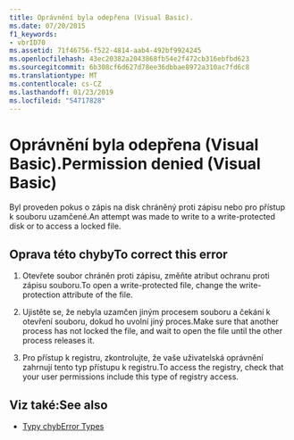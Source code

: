```yaml
---
title: Oprávnění byla odepřena (Visual Basic).
ms.date: 07/20/2015
f1_keywords:
- vbrID70
ms.assetid: 71f46756-f522-4814-aab4-492bf9924245
ms.openlocfilehash: 43ec20382a2043868fb54e2f472cb316ebfbd623
ms.sourcegitcommit: 6b308cf6d627d78ee36dbbae8972a310ac7fd6c8
ms.translationtype: MT
ms.contentlocale: cs-CZ
ms.lasthandoff: 01/23/2019
ms.locfileid: "54717828"
---
```

# <a name="permission-denied-visual-basic"></a><span data-ttu-id="40ba7-102">Oprávnění byla odepřena (Visual Basic).</span><span class="sxs-lookup"><span data-stu-id="40ba7-102">Permission denied (Visual Basic)</span></span>
<span data-ttu-id="40ba7-103">Byl proveden pokus o zápis na disk chráněný proti zápisu nebo pro přístup k souboru uzamčené.</span><span class="sxs-lookup"><span data-stu-id="40ba7-103">An attempt was made to write to a write-protected disk or to access a locked file.</span></span>  
  
## <a name="to-correct-this-error"></a><span data-ttu-id="40ba7-104">Oprava této chyby</span><span class="sxs-lookup"><span data-stu-id="40ba7-104">To correct this error</span></span>  
  
1.  <span data-ttu-id="40ba7-105">Otevřete soubor chráněn proti zápisu, změňte atribut ochranu proti zápisu souboru.</span><span class="sxs-lookup"><span data-stu-id="40ba7-105">To open a write-protected file, change the write-protection attribute of the file.</span></span>  
  
2.  <span data-ttu-id="40ba7-106">Ujistěte se, že nebyla uzamčen jiným procesem souboru a čekání k otevření souboru, dokud ho uvolní jiný proces.</span><span class="sxs-lookup"><span data-stu-id="40ba7-106">Make sure that another process has not locked the file, and wait to open the file until the other process releases it.</span></span>  
  
3.  <span data-ttu-id="40ba7-107">Pro přístup k registru, zkontrolujte, že vaše uživatelská oprávnění zahrnují tento typ přístupu k registru.</span><span class="sxs-lookup"><span data-stu-id="40ba7-107">To access the registry, check that your user permissions include this type of registry access.</span></span>  
  
## <a name="see-also"></a><span data-ttu-id="40ba7-108">Viz také:</span><span class="sxs-lookup"><span data-stu-id="40ba7-108">See also</span></span>
- [<span data-ttu-id="40ba7-109">Typy chyb</span><span class="sxs-lookup"><span data-stu-id="40ba7-109">Error Types</span></span>](../../../visual-basic/programming-guide/language-features/error-types.md)
